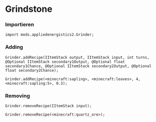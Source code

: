 # Grindstone

### Importieren

```zenscript
import mods.appliedenergistics2.Grinder;
```

### Adding

```zenscript
Grinder.addRecipe(IItemStack output, IItemStack input, int turns, @Optional IItemStack secondary1Output, @Optional float secondary1Chance, @Optional IItemStack secondary2Output, @Optional float secondary2Chance);

Grinder.addRecipe(<minecraft:sapling>, <minecraft:leaves>, 4, <minecraft:sapling:5>, 0.3);
```

### Removing

```zenscript
Grinder.removeRecipe(IItemStack input);

Grinder.removeRecipe(<minecraft:quartz_ore>);
```